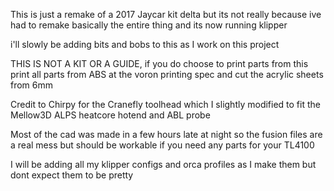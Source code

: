 This is just a remake of a 2017 Jaycar kit delta but its not really because ive had to remake basically the entire thing and its now running klipper 

i'll slowly be adding bits and bobs to this as I work on this project

THIS IS NOT A KIT OR A GUIDE, if you do choose to print parts from this print all parts from ABS at the voron printing spec and cut the acrylic sheets from 6mm

Credit to Chirpy for the Cranefly toolhead which I slightly modified to fit the Mellow3D ALPS heatcore hotend and ABL probe

Most of the cad was made in a few hours late at night so the fusion files are a real mess but should be workable if you need any parts for your TL4100

I will be adding all my klipper configs and orca profiles as I make them but dont expect them to be pretty
